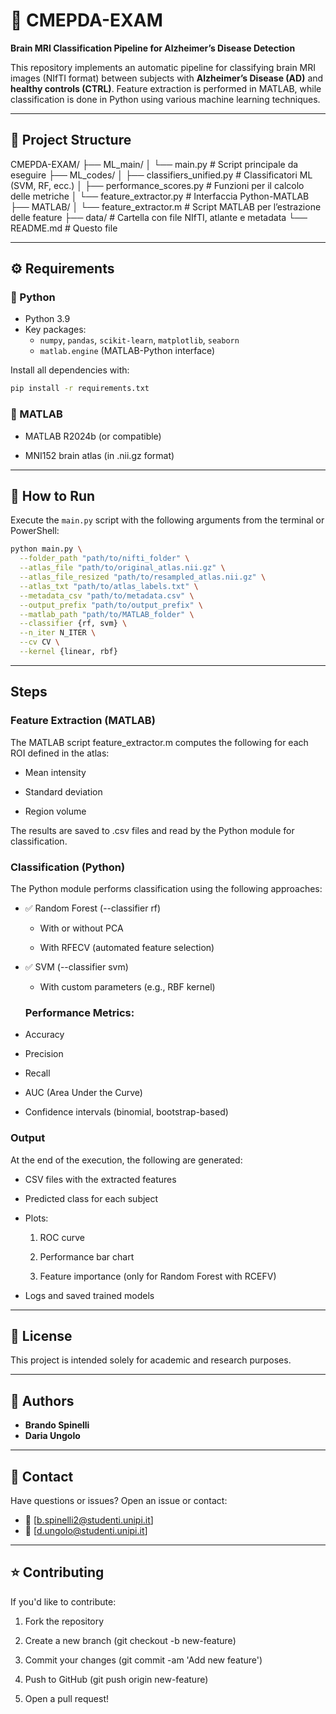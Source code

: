 # 🧠 CMEPDA-EXAM

**Brain MRI Classification Pipeline for Alzheimer’s Disease Detection**

This repository implements an automatic pipeline for classifying brain MRI images (NIfTI format) between subjects with **Alzheimer’s Disease (AD)** and **healthy controls (CTRL)**. Feature extraction is performed in MATLAB, while classification is done in Python using various machine learning techniques.

---

## 📁 Project Structure



CMEPDA-EXAM/
├── ML_main/
│ └── main.py # Script principale da eseguire
├── ML_codes/
│ ├── classifiers_unified.py # Classificatori ML (SVM, RF, ecc.)
│ ├── performance_scores.py # Funzioni per il calcolo delle metriche
│ └── feature_extractor.py # Interfaccia Python-MATLAB
├── MATLAB/
│ └── feature_extractor.m # Script MATLAB per l’estrazione delle feature
├── data/ # Cartella con file NIfTI, atlante e metadata
└── README.md # Questo file


---

## ⚙️ Requirements

### 🐍 Python

- Python 3.9
- Key packages:
  - `numpy`, `pandas`, `scikit-learn`, `matplotlib`, `seaborn`
  - `matlab.engine` (MATLAB-Python interface)

Install all dependencies with:

```bash
pip install -r requirements.txt
```

### 🧮 MATLAB
- MATLAB R2024b (or compatible)

- MNI152 brain atlas (in .nii.gz format)

---

## 🚀 How to Run

Execute the `main.py` script with the following arguments from the terminal or PowerShell:
``` bash
python main.py \
  --folder_path "path/to/nifti_folder" \
  --atlas_file "path/to/original_atlas.nii.gz" \
  --atlas_file_resized "path/to/resampled_atlas.nii.gz" \
  --atlas_txt "path/to/atlas_labels.txt" \
  --metadata_csv "path/to/metadata.csv" \
  --output_prefix "path/to/output_prefix" \
  --matlab_path "path/to/MATLAB_folder" \
  --classifier {rf, svm} \
  --n_iter N_ITER \
  --cv CV \
  --kernel {linear, rbf}
```

---

## Steps

### Feature Extraction (MATLAB)

The MATLAB script feature_extractor.m computes the following for each ROI defined in the atlas:

- Mean intensity

- Standard deviation

- Region volume

The results are saved to .csv files and read by the Python module for classification.

### Classification (Python)
The Python module performs classification using the following approaches:

- ✅ Random Forest (--classifier rf)

     - With or without PCA

     - With RFECV (automated feature selection)

- ✅ SVM (--classifier svm)

     - With custom parameters (e.g., RBF kernel)

  ### Performance Metrics:
- Accuracy

- Precision

- Recall

- AUC (Area Under the Curve)

- Confidence intervals (binomial, bootstrap-based)

  
### Output
At the end of the execution, the following are generated:

- CSV files with the extracted features

- Predicted class for each subject

- Plots:

  1. ROC curve

  2. Performance bar chart

  3. Feature importance (only for Random Forest with RCEFV)

- Logs and saved trained models

---

## 📄 License
This project is intended solely for academic and research purposes.

---

## 👤 Authors

- **Brando Spinelli**
- **Daria Ungolo**

---

## 💬 Contact
Have questions or issues? Open an issue or contact:
- 📧 [b.spinelli2@studenti.unipi.it]
- 📧 [d.ungolo@studenti.unipi.it]

---

## ⭐ Contributing

If you'd like to contribute:

 1. Fork the repository

 2. Create a new branch (git checkout -b new-feature)

 3. Commit your changes (git commit -am 'Add new feature')

 4. Push to GitHub (git push origin new-feature)

 5. Open a pull request!

  
